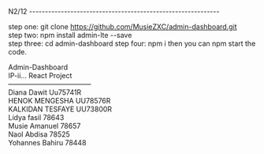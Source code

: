 
N2/12 ------------------------------------------------------------                                                                        

step one: git clone https://github.com/MusieZXC/admin-dashboard.git   
step two: npm install admin-lte --save                                                                                                          
step three: cd admin-dashboard
step four: npm i 
then you can npm start the code.

Admin-Dashboard                                                                                                                          
IP-ii… React Project                                                                                         
————————————                                                                                                                      
Diana Dawit Uu75741R                                                                                                            
HENOK MENGESHA UU78576R                                                                                                                   
KALKIDAN TESFAYE UU73800R                                                                                                                               
Lidya fasil 78643                                                                                                                                   
Musie  Amanuel 78657                                                                                                                            
Naol Abdisa 78525                                                                                                                                             
Yohannes Bahiru 78448                                                                                                     
